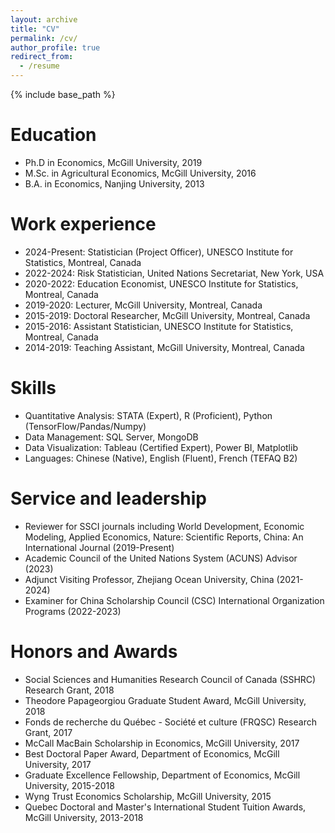 ```yaml
---
layout: archive
title: "CV"
permalink: /cv/
author_profile: true
redirect_from:
  - /resume
---
```


{% include base_path %}

Education
======
* Ph.D in Economics, McGill University, 2019
* M.Sc. in Agricultural Economics, McGill University, 2016
* B.A. in Economics, Nanjing University, 2013

Work experience
======
* 2024-Present: Statistician (Project Officer), UNESCO Institute for Statistics, Montreal, Canada
* 2022-2024: Risk Statistician, United Nations Secretariat, New York, USA
* 2020-2022: Education Economist, UNESCO Institute for Statistics, Montreal, Canada
* 2019-2020: Lecturer, McGill University, Montreal, Canada
* 2015-2019: Doctoral Researcher, McGill University, Montreal, Canada
* 2015-2016: Assistant Statistician, UNESCO Institute for Statistics, Montreal, Canada
* 2014-2019: Teaching Assistant, McGill University, Montreal, Canada
  
Skills
======
* Quantitative Analysis: STATA (Expert), R (Proficient), Python (TensorFlow/Pandas/Numpy)
* Data Management: SQL Server, MongoDB
* Data Visualization: Tableau (Certified Expert), Power BI, Matplotlib
* Languages: Chinese (Native), English (Fluent), French (TEFAQ B2)

Service and leadership
======
* Reviewer for SSCI journals including World Development, Economic Modeling, Applied Economics, Nature: Scientific Reports, China: An International Journal (2019-Present)
* Academic Council of the United Nations System (ACUNS) Advisor (2023)
* Adjunct Visiting Professor, Zhejiang Ocean University, China (2021-2024)
* Examiner for China Scholarship Council (CSC) International Organization Programs (2022-2023)

Honors and Awards
======
* Social Sciences and Humanities Research Council of Canada (SSHRC) Research Grant, 2018
* Theodore Papageorgiou Graduate Student Award, McGill University, 2018
* Fonds de recherche du Québec - Société et culture (FRQSC) Research Grant, 2017
* McCall MacBain Scholarship in Economics, McGill University, 2017
* Best Doctoral Paper Award, Department of Economics, McGill University, 2017
* Graduate Excellence Fellowship, Department of Economics, McGill University, 2015-2018
* Wyng Trust Economics Scholarship, McGill University, 2015
* Quebec Doctoral and Master's International Student Tuition Awards, McGill University, 2013-2018

